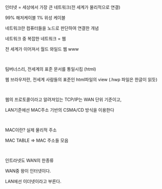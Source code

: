인터넷 = 세상에서 가장 큰 네트워크(전 세계가 물리적으로 연결)

99% 해저케이블 1% 위성 케이블


네트워크란 컴퓨터들을 노드로 판단하여 연결한 개념

네트워크 중 복잡한 네트워크 = 웹

전 세계가 이어져서 월드 와일드 웹 www

<br>

팀버너스리, 전세계의 표준 문서를 통일시킴 (html)

웹 브라우저란, 전세계 사람들의 표준인 html파일의 view (.hwp 파일은 한글이 읽듯)

<br>

웹의 프로토콜이라고 알려져있는 TCP/IP는 WAN 단위 기준이고,

LAN기준에선 MAC주소 기반의 CSMA/CD 방식을 이용한다

<br>

MAC이란? 실제 물리적 주소

MAC TABLE => MAC 주소들 모음

<br>

인트라넷도 WAN의 한종류

WAN중 왕이 인터넷이다.

LAN에선 이더넷이라고 부른다.

